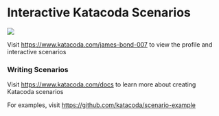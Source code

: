 # Interactive Katacoda Scenarios

[![](http://shields.katacoda.com/katacoda/james-bond-007/count.svg)](https://www.katacoda.com/james-bond-007 "Get your profile on Katacoda.com")

Visit https://www.katacoda.com/james-bond-007 to view the profile and interactive scenarios

### Writing Scenarios
Visit https://www.katacoda.com/docs to learn more about creating Katacoda scenarios

For examples, visit https://github.com/katacoda/scenario-example
